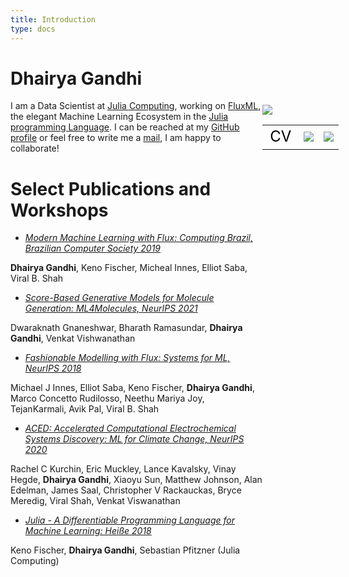 ```yaml
---
title: Introduction
type: docs
---
```


# Dhairya Gandhi

<div style="float: right;margin-top: 7px; margin-right: -5%; width: 25%; height: 25%">
  <img class="face" src="https://avatars.githubusercontent.com/u/39688917?v=4"/>
  <!--- {{% button href="https://getgrav.org/" icon="fas fa-download" %}}Get Grav with icon{{% /button %}} -->


  <table style="display: inline-block; border: none;">
    <tr style="border: none;">
      <td style="border: none; font-size: 24px;"><a href="/CV/PhD_CV.pdf" style="text-decoration: none; color: #000000;">CV</a></td>
      <td style="border: none;"> <a href="https://github.com/DhairyaLGandhi"> <img src="https://img.icons8.com/material-rounded/36/000000/github.png" /></a> </td>
     <td style="border: none;"> <a href="https://scholar.google.com/citations?hl=en&user=9i0Z2xkAAAAJ"> <img src="https://img.icons8.com/ios-glyphs/36/000000/graduation-cap--v1.png"/> </a></td>

   <!--- <td style="border: none;"> <a href="#"><img src="https://img.icons8.com/external-kiranshastry-lineal-kiranshastry/30/000000/external-email-interface-kiranshastry-lineal-kiranshastry.png"/></a></td> -->
   </tr>
  </table>

</div>


I am a Data Scientist at [Julia Computing](https://juliacomputing.com), working on [FluxML](https://fluxml.ai), the elegant Machine Learning Ecosystem in the [Julia programming Language](https://julialang.org). I can be reached at my [GitHub profile](https://github.com/DhairyaLGandhi) or feel free to write me a [mail](mailto:dhairyagandhi96@gmail.com), I am happy to collaborate! 

# Select Publications and Workshops

* [*Modern Machine Learning with Flux:  Computing Brazil, Brazilian Computer Society 2019*](https://www.sbc.org.br/component/flippingbook/book/43/1?page=41)

**Dhairya Gandhi**, Keno Fischer, Micheal Innes, Elliot Saba, Viral B. Shah

* [*Score-Based Generative Models for Molecule Generation:  ML4Molecules, NeurIPS 2021*](https://moleculediscovery.github.io/workshop2021/)

Dwaraknath Gnaneshwar, Bharath Ramasundar, **Dhairya Gandhi**, Venkat Vishwanathan

* [*Fashionable Modelling with Flux: Systems for ML, NeurIPS 2018*](https://arxiv.org/abs/1811.01457)

Michael J Innes, Elliot Saba, Keno Fischer, **Dhairya Gandhi**, Marco Concetto Rudilosso, Neethu Mariya Joy, TejanKarmali, Avik Pal, Viral B. Shah

* [*ACED: Accelerated Computational Electrochemical Systems Discovery:  ML for Climate Change, NeurIPS 2020*](https://arxiv.org/abs/2011.04426)

Rachel C Kurchin, Eric Muckley, Lance Kavalsky, Vinay Hegde, **Dhairya Gandhi**, Xiaoyu Sun, Matthew Johnson, Alan Edelman, James Saal, Christopher V Rackauckas, Bryce Meredig, Viral Shah, Venkat Viswanathan

* [*Julia - A Differentiable Programming Language for Machine Learning:  Heiße 2018*](https://www.heise.de/select/ix-special/archiv/2020/15/seite-76)

Keno Fischer, **Dhairya Gandhi**, Sebastian Pfitzner (Julia Computing)
